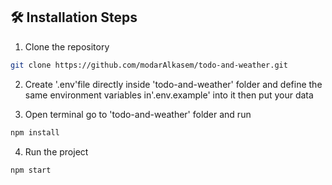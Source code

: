 
## 🛠️ Installation Steps

1. Clone the repository

```Bash
git clone https://github.com/modarAlkasem/todo-and-weather.git
```

2. Create '.env'file directly inside 'todo-and-weather' folder and define the same environment variables in'.env.example' into it then put your data

3. Open terminal go to 'todo-and-weather' folder and run 
```Bash
npm install
```

4. Run the project 

```Bash
npm start
```
